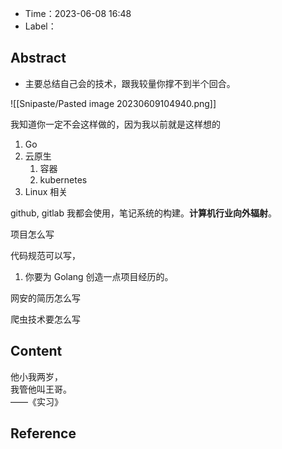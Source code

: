 - Time：2023-06-08 16:48
- Label：

## Abstract

- 主要总结自己会的技术，跟我较量你撑不到半个回合。

![[Snipaste/Pasted image 20230609104940.png]]

我知道你一定不会这样做的，因为我以前就是这样想的

1. Go
2. 云原生
	1. 容器
	2. kubernetes
3. Linux 相关

github, gitlab 我都会使用，笔记系统的构建。**计算机行业向外辐射**。

项目怎么写

代码规范可以写，

1. 你要为 Golang 创造一点项目经历的。

网安的简历怎么写

爬虫技术要怎么写

## Content

他小我两岁，  
我管他叫王哥。  
——《实习》

## Reference
